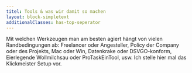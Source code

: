 ```yaml
---
titel: Tools & was wir damit so machen
layout: block-simpletext
additionalClasses: has-top-seperator
---
```


Mit welchen Werkzeugen man am besten agiert hängt von vielen Randbedingungen ab: Freelancer oder Angesteller, Policy der Company oder des Projekts, Mac oder Win, Datenkrake oder DSVGO-konform, Eierlegende Wollmilchsau oder ProTaskEinTool, usw. Ich stelle hier mal das Klickmeister Setup vor. 

